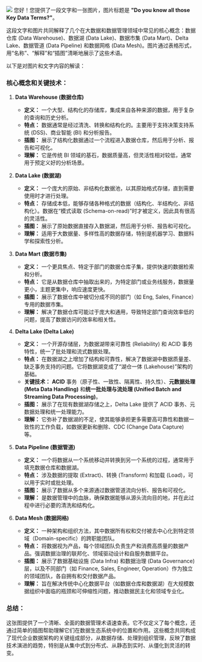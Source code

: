 ![](https://cdn.jsdelivr.net/gh/duanbiao2000/BlogGallery@main/picutre/20250513135524404.png)
您好！您提供了一段文字和一张图片，图片标题是 **"Do you know all those Key Data Terms?"**。

这段文字和图片共同解释了几个在大数据和数据管理领域中常见的核心概念：数据仓库 (Data Warehouse)、数据湖 (Data Lake)、数据市集 (Data Mart)、Delta Lake、数据管道 (Data Pipeline) 和数据网格 (Data Mesh)。图片通过表格形式，用“名称”、“解释”和“插图”清晰地展示了这些术语。

以下是对图片和文字内容的解读：

### 核心概念和关键技术：

1. **Data Warehouse (数据仓库)**
    
    - **定义：** 一个大型、结构化的存储库，集成来自各种来源的数据，用于复杂的查询和历史分析。
    - **特点：** 数据通常是经过清洗、转换和结构化的。主要用于支持决策支持系统 (DSS)、商业智能 (BI) 和分析报告。
    - **插图：** 展示了结构化数据通过一个流程进入数据仓库，然后用于分析、报告和可视化。
    - **理解：** 它是传统 BI 领域的基石，数据质量高，但灵活性相对较低，通常用于预定义好的分析场景。
2. **Data Lake (数据湖)**
    
    - **定义：** 一个庞大的原始、非结构化数据池，以其原始格式存储，直到需要使用时才进行处理。
    - **特点：** 存储成本低，能够存储各种格式的数据（结构化、半结构化、非结构化）。数据在“模式读取 (Schema-on-read)”时才被定义，因此具有很高的灵活性。
    - **插图：** 展示了原始数据直接存入数据湖，然后用于分析、报告和可视化。
    - **理解：** 适用于大数据量、多样性高的数据存储，特别是机器学习、数据科学和探索性分析。
3. **Data Mart (数据市集)**
    
    - **定义：** 一个更具焦点、特定于部门的数据仓库子集，提供快速的数据检索和分析。
    - **特点：** 它是从数据仓库中抽取出来的，为特定部门或业务线服务，数据量更小，主题更集中，响应速度更快。
    - **插图：** 展示了数据仓库中被切分成不同的部门（如 Eng, Sales, Finance）专用的数据市集。
    - **理解：** 解决了数据仓库可能过于庞大和通用，导致特定部门查询效率低的问题，提高了数据访问的效率和相关性。
4. **Delta Lake (Delta Lake)**
    
    - **定义：** 一个开源存储层，为数据湖带来可靠性 (Reliability) 和 ACID 事务特性，统一了批处理和流式数据处理。
    - **特点：** 在数据湖之上增加了结构和可靠性，解决了数据湖中数据质量差、缺乏事务支持的问题。它将数据湖变成了“湖仓一体 (Lakehouse)”架构的基础。
    - **关键技术：** **ACID** 事务（原子性、一致性、隔离性、持久性）、**元数据处理 (Meta Data Handling)** 和**统一批处理与流处理 (Unified Batch and Streaming Data Processing)**。
    - **插图：** 展示了在现有数据湖存储之上，Delta Lake 提供了 ACID 事务、元数据处理和统一处理能力。
    - **理解：** 它弥补了数据湖的不足，使其能够承担更多需要高可靠性和数据一致性的工作负载，如数据更新和删除、CDC (Change Data Capture) 等。
5. **Data Pipeline (数据管道)**
    
    - **定义：** 一个将数据从一个系统移动并转换到另一个系统的过程，通常用于填充数据仓库和数据湖。
    - **特点：** 涉及数据的提取 (Extract)、转换 (Transform) 和加载 (Load)，可以用于实时或批处理。
    - **插图：** 展示了数据从多个来源通过数据管道流向分析、报告和可视化。
    - **理解：** 是数据管理中的血脉，确保数据能够从源头流向目的地，并在此过程中进行必要的清洗和结构化。
6. **Data Mesh (数据网格)**
    
    - **定义：** 一种架构和组织方法，其中数据所有权和交付被去中心化到特定领域（Domain-specific）的跨职能团队。
    - **特点：** 将数据视为产品，每个领域团队负责生产和消费高质量的数据产品。强调数据治理的联邦化、领域驱动设计和自服务数据平台。
    - **插图：** 展示了数据基础设施 (Data Infra) 和数据治理 (Data Governance) 层，以及不同部门（如 Finance, Sales, Engineer, Operation）作为独立的领域团队，各自拥有和交付数据产品。
    - **理解：** 旨在解决传统中心化数据平台（如数据仓库和数据湖）在大规模数据组织中面临的瓶颈和可伸缩性问题，推动数据民主化和领域专业化。

### 总结：

这张图提供了一个清晰、全面的数据管理术语速查表。它不仅定义了每个概念，还通过简单的插图帮助理解它们在数据生态系统中的位置和作用。这些概念共同构成了现代企业数据架构的关键组成部分，从数据存储、处理到组织管理，反映了数据技术演进的趋势，特别是从集中式到分布式、从静态到实时、从僵化到灵活的转变。